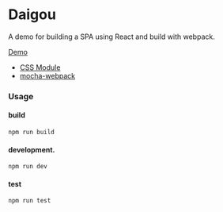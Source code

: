 # Daigou
A demo for building a SPA using React and build with webpack.

[Demo](http://neekey.github.io/react-webpack-spa/build/)

- [CSS Module](https://github.com/webpack/css-loader#local-scope)
- [mocha-webpack](https://github.com/zinserjan/mocha-webpack)

### Usage

#### build

```
npm run build
```

#### development.

```
npm run dev
```

#### test

```
npm run test
```


